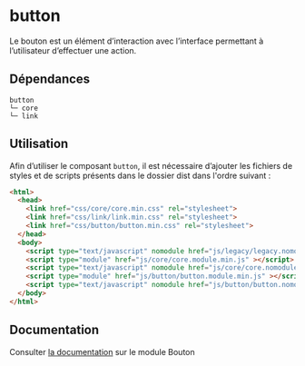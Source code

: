 # button

Le bouton est un élément d’interaction avec l’interface permettant à l’utilisateur d’effectuer une action.

## Dépendances
```shell
button
└─ core
└─ link
```

## Utilisation
Afin d’utiliser le composant `button`, il est nécessaire d’ajouter les fichiers de styles et de scripts présents dans le dossier dist dans l'ordre suivant :
```html
<html>
  <head>
    <link href="css/core/core.min.css" rel="stylesheet">
    <link href="css/link/link.min.css" rel="stylesheet">
    <link href="css/button/button.min.css" rel="stylesheet">
  </head>
  <body>
    <script type="text/javascript" nomodule href="js/legacy/legacy.nomodule.min.js" ></script>
    <script type="module" href="js/core/core.module.min.js" ></script>
    <script type="text/javascript" nomodule href="js/core/core.nomodule.min.js" ></script>
    <script type="module" href="js/button/button.module.min.js" ></script>
    <script type="text/javascript" nomodule href="js/button/button.nomodule.min.js" ></script>
  </body>
</html>
```

## Documentation

Consulter [la documentation](https://gouvfr.atlassian.net/wiki/spaces/DB/pages/217284660/Boutons+-+Buttons) sur le module Bouton